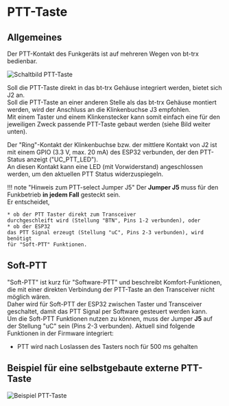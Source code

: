 # PTT-Taste

## Allgemeines

Der PTT-Kontakt des Funkgeräts ist auf mehreren Wegen von bt-trx bedienbar.

![Schaltbild PTT-Taste](ptt_schematic.png)

Soll die PTT-Taste direkt in das bt-trx Gehäuse integriert werden,
bietet sich J2 an.  
Soll die PTT-Taste an einer anderen Stelle als das bt-trx Gehäuse montiert
werden, wird der Anschluss an die Klinkenbuchse J3 empfohlen.  
Mit einem Taster und einem Klinkenstecker kann somit einfach eine für den
jeweiligen Zweck passende PTT-Taste gebaut werden (siehe Bild weiter unten).

Der "Ring"-Kontakt der Klinkenbuchse bzw. der mittlere Kontakt von J2 ist mit
einem GPIO (3.3 V, max. 20 mA) des ESP32 verbunden, der den PTT-Status anzeigt
("UC_PTT_LED").  
An diesen Kontakt kann eine LED (mit Vorwiderstand) angeschlossen werden, um
den aktuellen PTT Status widerzuspiegeln.

!!! note "Hinweis zum PTT-select Jumper J5"
    Der **Jumper J5** muss für den Funkbetrieb **in jedem Fall** gesteckt sein.  
    Er entscheidet,

    * ob der PTT Taster direkt zum Transceiver
    durchgeschleift wird (Stellung "BTN", Pins 1-2 verbunden), oder
    * ob der ESP32
    das PTT Signal erzeugt (Stellung "uC", Pins 2-3 verbunden), wird benötigt
    für "Soft-PTT" Funktionen.

## Soft-PTT

"Soft-PTT" ist kurz für "Software-PTT" und beschreibt Komfort-Funktionen, die
mit einer direkten Verbindung der PTT-Taste an den Transceiver nicht möglich
wären.  
Daher wird für Soft-PTT der ESP32 zwischen Taster und Transceiver geschaltet,
damit das PTT Signal per Software gesteuert werden kann.  
Um die Soft-PTT Funktionen nutzen zu können, muss der Jumper **J5** auf der
Stellung "uC" sein (Pins 2-3 verbunden).
Aktuell sind folgende Funktionen in der Firmware integriert:

- PTT wird nach Loslassen des Tasters noch für 500 ms gehalten

## Beispiel für eine selbstgebaute externe PTT-Taste

![Beispiel PTT-Taste](Taster_PTT_640.jpg)
